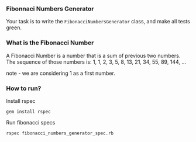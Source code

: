 ### Fibonnaci Numbers Generator
Your task is to write the `FibonacciNumbersGenerator` class, and make all tests green.

### What is the Fibonacci Number
A Fibonacci Number is a number that is a sum of previous two numbers. The sequence of those numbers is:
1, 1, 2, 3, 5, 8, 13, 21, 34, 55, 89, 144, ...

note - we are considering 1 as a first number.

### How to run?
Install rspec
```
gem install rspec
```

Run fibonacci specs
```
rspec fibonacci_numbers_generator_spec.rb
```
